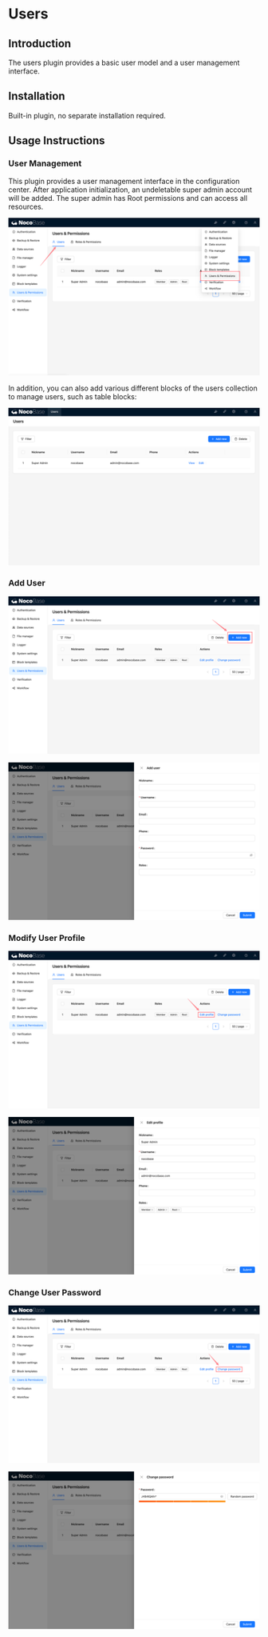 # Users

<PluginInfo name="users"></PluginInfo>

## Introduction

The users plugin provides a basic user model and a user management interface.

## Installation

Built-in plugin, no separate installation required.

## Usage Instructions

### User Management

This plugin provides a user management interface in the configuration center. After application initialization, an undeletable super admin account will be added. The super admin has Root permissions and can access all resources.

![](./static/2024-03-02-12-10-34.png)

In addition, you can also add various different blocks of the users collection to manage users, such as table blocks:

![](./static/2024-03-03-17-26-33.png)

### Add User

![](./static/2024-03-03-17-46-29.png)

![](./static/2024-03-03-17-45-32.png)

### Modify User Profile

![](./static/2024-03-03-17-46-49.png)

![](./static/2024-03-03-17-44-08.png)

### Change User Password

![](./static/2024-03-03-17-47-09.png)

![](./static/2024-03-03-17-45-58.png)